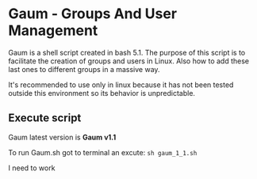 # Gaum - Groups And User Management

Gaum is a shell script created in bash 5.1. The purpose of this script is to facilitate the creation of groups and users in Linux. Also how to add these last ones to different groups in a massive way.

It's recommended to use only in linux because it has not been tested outside this environment so its behavior is unpredictable.

## Execute script

Gaum latest version is **Gaum v1.1**

To run Gaum.sh got to terminal an excute:
`sh gaum_1_1.sh`

I need to work
